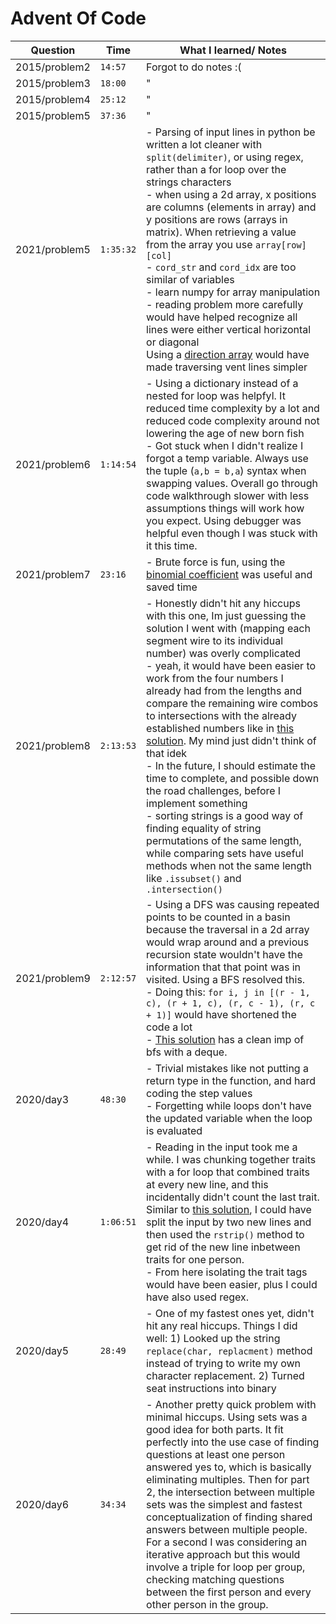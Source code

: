 # Advent Of Code

| Question      | Time      | What I learned/ Notes                                                                                                                                                                                                                                                                                                                                                                                                                                                                                                                                                                                                                                                                                                                                                                                                                                                                                         |
| ------------- | --------- | ------------------------------------------------------------------------------------------------------------------------------------------------------------------------------------------------------------------------------------------------------------------------------------------------------------------------------------------------------------------------------------------------------------------------------------------------------------------------------------------------------------------------------------------------------------------------------------------------------------------------------------------------------------------------------------------------------------------------------------------------------------------------------------------------------------------------------------------------------------------------------------------------------------- |
| 2015/problem2 | `14:57`   | Forgot to do notes :(                                                                                                                                                                                                                                                                                                                                                                                                                                                                                                                                                                                                                                                                                                                                                                                                                                                                                         |
| 2015/problem3 | `18:00`   | "                                                                                                                                                                                                                                                                                                                                                                                                                                                                                                                                                                                                                                                                                                                                                                                                                                                                                                             |
| 2015/problem4 | `25:12`   | "                                                                                                                                                                                                                                                                                                                                                                                                                                                                                                                                                                                                                                                                                                                                                                                                                                                                                                             |
| 2015/problem5 | `37:36`   | "                                                                                                                                                                                                                                                                                                                                                                                                                                                                                                                                                                                                                                                                                                                                                                                                                                                                                                             |
| 2021/problem5 | `1:35:32` | - Parsing of input lines in python be written a lot cleaner with `split(delimiter)`, or using regex, rather than a for loop over the strings characters <br> - when using a 2d array, x positions are columns (elements in array) and y positions are rows (arrays in matrix). When retrieving a value from the array you use `array[row][col]` <br> - `cord_str` and `cord_idx` are too similar of variables <br> - learn numpy for array manipulation <br> - reading problem more carefully would have helped recognize all lines were either vertical horizontal or diagonal <br> Using a [direction array](https://github.com/womogenes/AoC-2021-Solutions/blob/7a3fa845af3eb5f56b499121ac2876a899afc4e5/day_05/day_05_p2.py#L25) would have made traversing vent lines simpler                                                                                                                           |
| 2021/problem6 | `1:14:54` | - Using a dictionary instead of a nested for loop was helpfyl. It reduced time complexity by a lot and reduced code complexity around not lowering the age of new born fish <br> - Got stuck when I didn't realize I forgot a temp variable. Always use the tuple (`a,b = b,a`) syntax when swapping values. Overall go through code walkthrough slower with less assumptions things will work how you expect. Using debugger was helpful even though I was stuck with it this time.                                                                                                                                                                                                                                                                                                                                                                                                                          |
| 2021/problem7 | `23:16`   | - Brute force is fun, using the [binomial coefficient](https://math.stackexchange.com/a/593320) was useful and saved time                                                                                                                                                                                                                                                                                                                                                                                                                                                                                                                                                                                                                                                                                                                                                                                     |
| 2021/problem8 | `2:13:53` | - Honestly didn't hit any hiccups with this one, Im just guessing the solution I went with (mapping each segment wire to its individual number) was overly complicated <br> - yeah, it would have been easier to work from the four numbers I already had from the lengths and compare the remaining wire combos to intersections with the already established numbers like in [this solution](https://github.com/ebouteillon/advent-of-code-2021/blob/dd433af29a6a377f2890d041f0d004e56704e3c0/day-08/part2.py#L38). My mind just didn't think of that idek <br> - In the future, I should estimate the time to complete, and possible down the road challenges, before I implement something <br> - sorting strings is a good way of finding equality of string permutations of the same length, while comparing sets have useful methods when not the same length like `.issubset()` and `.intersection()` |
| 2021/problem9 | `2:12:57` | - Using a DFS was causing repeated points to be counted in a basin because the traversal in a 2d array would wrap around and a previous recursion state wouldn't have the information that that point was in visited. Using a BFS resolved this. <br> - Doing this: `for i, j in [(r - 1, c), (r + 1, c), (r, c - 1), (r, c + 1)]` would have shortened the code a lot <br> - [This solution](https://github.com/hyper-neutrino/advent-of-code/blob/main/2021/day9p2.py) has a clean imp of bfs with a deque.                                                                                                                                                                                                                                                                                                                                                                                                 |
| 2020/day3     | `48:30`   | - Trivial mistakes like not putting a return type in the function, and hard coding the step values <br> - Forgetting while loops don't have the updated variable when the loop is evaluated                                                                                                                                                                                                                                                                                                                                                                                                                                                                                                                                                                                                                                                                                                                   |
| 2020/day4     | `1:06:51` | - Reading in the input took me a while. I was chunking together traits with a for loop that combined traits at every new line, and this incidentally didn't count the last trait. Similar to [this solution](https://github.com/sophiebits/adventofcode/blob/main/2020/day04.py), I could have split the input by two new lines and then used the `rstrip()` method to get rid of the new line inbetween traits for one person. <br> - From here isolating the trait tags would have been easier, plus I could have also used regex.                                                                                                                                                                                                                                                                                                                                                                          |
| 2020/day5     | `28:49`   | - One of my fastest ones yet, didn't hit any real hiccups. Things I did well: 1) Looked up the string `replace(char, replacment)` method instead of trying to write my own character replacement. 2) Turned seat instructions into binary                                                                                                                                                                                                                                                                                                                                                                                                                                                                                                                                                                                                                                                                     |
| 2020/day6     | `34:34`   | - Another pretty quick problem with minimal hiccups. Using sets was a good idea for both parts. It fit perfectly into the use case of finding questions at least one person answered yes to, which is basically eliminating multiples. Then for part 2, the intersection between multiple sets was the simplest and fastest conceptualization of finding shared answers between multiple people. For a second I was considering an iterative approach but this would involve a triple for loop per group, checking matching questions between the first person and every other person in the group.                                                                                                                                                                                                                                                                                                           |
